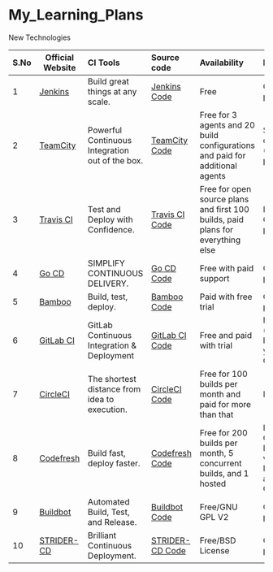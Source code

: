 # My_Learning_Plans
New Technologies 

|S.No| Official Website 	|   CI Tools     	| Source code   	| Availability   	| Platform   	| 
|----|---------|:------	|:------ |:------	|:------|
|1|<a href="https://jenkins.io/index.html" target="_blank" >Jenkins</a>|Build great things at any scale.|<a href="https://github.com/jenkinsci" target="_blank" >Jenkins Code</a>|Free|Cross-platform|
|2|<a href="https://www.jetbrains.com/teamcity" target="_blank" >TeamCity</a>|Powerful Continuous Integration out of the box.|<a href="https://github.com/cockroachdb/cockroach/wiki/TeamCity-Continuous-Integration " target="_blank" >TeamCity Code</a>|Free for 3 agents and 20 build configurations and paid for additional agents|Servlet container (On-premises)|
|3|<a href="https://travis-ci.org/ " target="_blank" >Travis CI</a>|Test and Deploy with Confidence.|<a href="https://github.com/travis-ci" target="_blank" >Travis CI Code</a>|Free for open source plans and first 100 builds, paid plans for everything else|Hosted and On-premises|
|4|<a href="https://www.gocd.org" target="_blank" >Go CD</a>|SIMPLIFY CONTINUOUS DELIVERY.|<a href="https://github.com/gocd/gocd/" target="_blank" >Go CD Code</a>|Free with paid support|Cross-platform|
|5|<a href="https://www.atlassian.com/software/bamboo" target="_blank" >Bamboo</a>|Build, test, deploy.|<a href="https://www.slideshare.net/GoAtlassian/configuration-as-code-in-bamboo" target="_blank" >Bamboo Code</a>|Paid with free trial|On-premises|
|6|<a href="https://about.gitlab.com/" target="_blank" >GitLab CI</a>|GitLab Continuous Integration & Deployment|<a href="https://gitlab.com/gitlab-org/gitlab-runner" target="_blank" >GitLab CI Code</a>| Free and paid with trial|Hosted (can be hosted for you on Gitlab.com)|
|7|<a href="https://circleci.com/" target="_blank" >CircleCI </a>|The shortest distance from idea to execution.|<a href="https://circleci.com/docs/1.0/github-privacy/" target="_blank" >CircleCI Code</a>|Free for 100 builds per month and paid for more than that|Hosted|
|8|<a href="https://g.codefresh.io/signup?ref=BJV2J4zib " target="_blank" >Codefresh</a>|Build fast, deploy faster.|<a href="https://github.com/codefresh-io/plugins" target="_blank" >Codefresh Code</a>|Free for 200 builds per month, 5 concurrent builds, and 1 hosted |Hosted and On Premises via Kubernetes and Helm Charts|
|9|<a href="http://buildbot.net/" target="_blank" >Buildbot</a>|Automated Build, Test, and Release.|<a href="https://github.com/buildbot/buildbot" target="_blank" >Buildbot Code</a>|Free/GNU GPL V2|Cross-platform|
|10|<a href="http://stridercd.com/" target="_blank" >STRIDER-CD</a>|Brilliant Continuous Deployment.|<a href="https://github.com/Strider-CD/strider" target="_blank" >STRIDER-CD Code</a>|Free/BSD License|On-premises|
